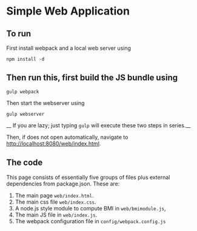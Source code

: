 # Simple Web Application

## To run

First install webpack and a local web server using

	npm install -d
    
## Then run this, first build the JS bundle using

    gulp webpack
    
    
Then start the webserver using

    gulp webserver
    
__ If you are lazy; just typing `gulp` will execute these two steps in series.__
    
Then, if does not open automatically, navigate to
[http://localhost:8080/web/index.html](http://localhost:8080/web/index.html).


## The code

This page consists of essentially five groups of files plus external dependencies
from package.json. These are:

1. The main page `web/index.html`.
2. The main css file `web/index.css`.
3. A node.js style module to compute BMI in `web/bmimodule.js`,
4. The main JS file in `web/index.js`.
5. The webpack configuration file in `config/webpack.config.js`




